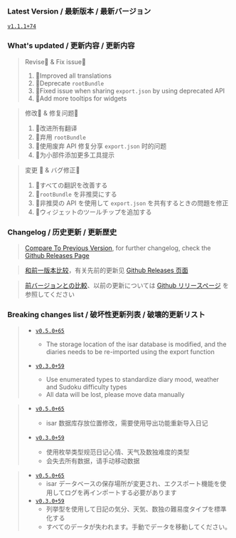 ### Latest Version / 最新版本 / 最新バージョン

[`v1.1.1+74`](https://github.com/Cierra-Runis/mercurius/releases/tag/v1.1.1+74)

### What's updated / 更新内容 / 更新内容

> Revise📖 & Fix issue🔧
>
> 1. 📖Improved all translations
> 2. 📖Deprecate `rootBundle`
> 3. 🔧Fixed issue when sharing `export.json` by using deprecated API
> 4. 📖Add more tooltips for widgets

> 修改📖 & 修复问题🔧
>
> 1. 📖改进所有翻译
> 2. 📖弃用 `rootBundle`
> 3. 🔧使用废弃 API 修复分享 `export.json` 时的问题
> 4. 📖为小部件添加更多工具提示

> 変更 📖 & バグ修正🔧
>
> 1. 📖すべての翻訳を改善する
> 2. 📖`rootBundle` を非推奨にする
> 3. 🔧非推奨の API を使用して `export.json` を共有するときの問題を修正
> 4. 📖ウィジェットのツールチップを追加する

### Changelog / 历史更新 / 更新歴史

> [Compare To Previous Version](https://github.com/Cierra-Runis/mercurius/compare/v1.0.0+72...v1.1.0+73), for further changelog, check the [Github Releases Page](https://github.com/Cierra-Runis/mercurius/releases)

> [和前一版本比较](https://github.com/Cierra-Runis/mercurius/compare/v1.0.0+72...v1.1.0+73)，有关先前的更新见 [Github Releases 页面](https://github.com/Cierra-Runis/mercurius/releases)

> [前バージョンとの比較](https://github.com/Cierra-Runis/mercurius/compare/v1.0.0+72...v1.1.0+73)、以前の更新については [Github リリースページ](https://github.com/Cierra-Runis/mercurius/releases) を参照してください

### Breaking changes list / 破坏性更新列表 / 破壊的更新リスト

> - [`v0.5.0+65`](https://github.com/Cierra-Runis/mercurius/releases/tag/v0.5.0+65)
>   - The storage location of the isar database is modified, and the diaries needs to be re-imported using the export function
>
> - [`v0.3.0+59`](https://github.com/Cierra-Runis/mercurius/releases/tag/v0.3.0+59)
>   - Use enumerated types to standardize diary mood, weather and Sudoku difficulty types
>   - All data will be lost, please move data manually

> - [`v0.5.0+65`](https://github.com/Cierra-Runis/mercurius/releases/tag/v0.5.0+65)
>   - isar 数据库存放位置修改，需要使用导出功能重新导入日记
>
> - [`v0.3.0+59`](https://github.com/Cierra-Runis/mercurius/releases/tag/v0.3.0+59)
>   - 使用枚举类型规范日记心情、天气及数独难度的类型
>   - 会失去所有数据，请手动移动数据

> - [`v0.5.0+65`](https://github.com/Cierra-Runis/mercurius/releases/tag/v0.5.0+65)
>   - isar データベースの保存場所が変更され、エクスポート機能を使用してログを再インポートする必要があります
> - [`v0.3.0+59`](https://github.com/Cierra-Runis/mercurius/releases/tag/v0.3.0+59)
>   - 列挙型を使用して日記の気分、天気、数独の難易度タイプを標準化する
>   - すべてのデータが失われます。手動でデータを移動してください。
